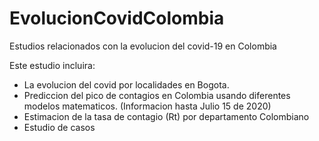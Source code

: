 # EvolucionCovidColombia
Estudios relacionados con la evolucion del covid-19 en Colombia

Este estudio incluira:
- La evolucion del covid por localidades en Bogota.
- Prediccion del pico de contagios en Colombia usando diferentes modelos matematicos. (Informacion hasta Julio 15 de 2020)
- Estimacion de la tasa de contagio (Rt) por departamento Colombiano
- Estudio de casos
